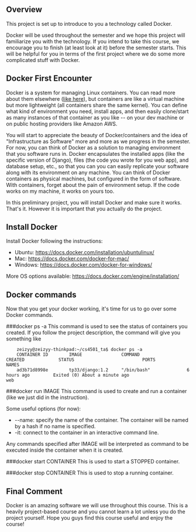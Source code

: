 Overview
--------
This project is set up to introduce to you a technology called Docker.

Docker will be used throughout the semester and we hope this project will familiarize you with the technology.
If you intend to take this course, we encourage you to finish (at least look at it) before the semester starts.
This will be helpful for you in terms of the first project where we do some more complicated stuff with Docker.

Docker First Encounter
----------------------
Docker is a system for managing Linux containers. You can read more about them elsewhere ([like here](http://www.docker.com/what-docker)), but containers are like a virtual machine but more lightweight (all containers share the same kernel). You can define what kind of environment you need, install apps, and then easily clone/start as many instances of that container as you like -- on your dev machine or on public hosting providers like Amazon AWS.

You will start to appreciate the beauty of Docker/containers and the idea of "Infrastructure as Software" more and more as we progress in the semester. For now, you can think of Docker as a solution to managing environment that you software runs in. Docker encapsulates the installed apps (like the specific version of Django), files (the code you wrote for you web app), and database setup, etc., so that you can you can easily replicate your software along with its environment on any machine. You can think of Docker containers as physical machines, but configured in the form of software. With containers, forget about the pain of environment setup. If the code works on my machine, it works on yours too.

In this preliminary project, you will install Docker and make sure it works. That's it. However it is important that you actually do the project.

Install Docker
--------------
Install Docker following the instructions:

 - Ubuntu: https://docs.docker.com/installation/ubuntulinux/
 - Mac: https://docs.docker.com/docker-for-mac/
 - Windows: https://docs.docker.com/docker-for-windows/

More OS options available: https://docs.docker.com/engine/installation/

Docker commands
---------------
Now that you get your docker working, it's time for us to go over some Docker commands.

###docker ps -a
This command is used to see the status of containers you created. If you follow the project description, the command will give you something like
```
	zeizyy@zeizyy-thinkpad:~/cs4501_ta$ docker ps -a
	CONTAINER ID        IMAGE               COMMAND                  CREATED             STATUS                          PORTS               NAMES
	ad3b71d8998e        tp33/django:1.2     "/bin/bash"              6 hours ago         Exited (0) About a minute ago                       web
```

###docker run IMAGE
This command is used to create and run a container (like we just did in the instruction).

Some useful options (for now):
- --name: specify the name of the container. The container will be named by a hash if no name is specified.
- -it: connect to the container in an interactive command line.

Any commands specified after IMAGE will be interpreted as command to be executed inside the container when it is created.

###docker start CONTAINER
This is used to start a STOPPED container.

###docker stop CONTAINER
This is used to stop a running container.

Final Comment
-------------
Docker is an amazing software we will use throughout this course. This is a heavily project-based course and you cannot learn a lot unless you do the project yourself. Hope you guys find this course useful and enjoy the course!

